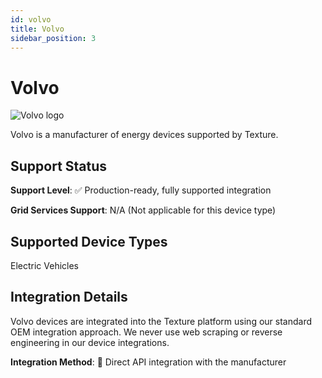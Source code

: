 ```yaml
---
id: volvo
title: Volvo
sidebar_position: 3
---
```


# Volvo

<div style={{ textAlign: 'center', margin: '20px 0' }}>
  <img 
    src="https://device.cms.texture.energy/logo/%20Volvo%20Vector%20Icon.svg" 
    alt="Volvo logo" 
    style={{ maxWidth: '200px', maxHeight: '150px' }}
  />
</div>

Volvo is a manufacturer of energy devices supported by Texture.



## Support Status

**Support Level**: ✅ Production-ready, fully supported integration

**Grid Services Support**: N/A (Not applicable for this device type)

## Supported Device Types

Electric Vehicles

## Integration Details

Volvo devices are integrated into the Texture platform using our standard OEM integration approach. We never use web scraping or reverse engineering in our device integrations.

**Integration Method**: 🔌 Direct API integration with the manufacturer



